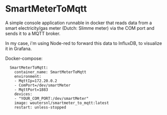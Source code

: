 # SmartMeterToMqtt

A simple console application runnable in docker that reads data from a smart electricity/gas meter (Dutch: Slimme meter) via the COM port and sends it to a MQTT broker.

In my case, i'm using Node-red to forward this data to InfluxDB, to visualize it in Grafana.


Docker-compose:
```
  SmartMeterToMqtt:
    container_name: SmartMeterToMqtt
    environment:
    - MqttIp=172.20.0.2
    - ComPort=/dev/smartMeter
    - MqttPort=1883
    devices:
    - "YOUR_COM_PORT:/dev/smartMeter" 
    image: woutersnl/smartmeter_to_mqtt:latest
    restart: unless-stopped

```
